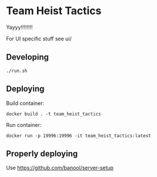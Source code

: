 # Team Heist Tactics

Yayyy!!!!!!!!

For UI specific stuff see ui/

## Developing
```
./run.sh
```

## Deploying
Build container:
```
docker build . -t team_heist_tactics
```
Run container:
```
docker run -p 19996:19996 -it team_heist_tactics:latest
```

## Properly deploying
Use https://github.com/banool/server-setup

